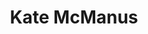 ---
title: Kate McManus
layout: people
featured_image: Kate_McManus.webp
featured_image_attr: Josh Andrews
featured_image_alt: 
featured_image_caption: 
details:
  Website: 
  Facebook:
  Twitter: 
  Instagram: 
  LinkedIn: 
  IBDB: 
  IMDb: 
---